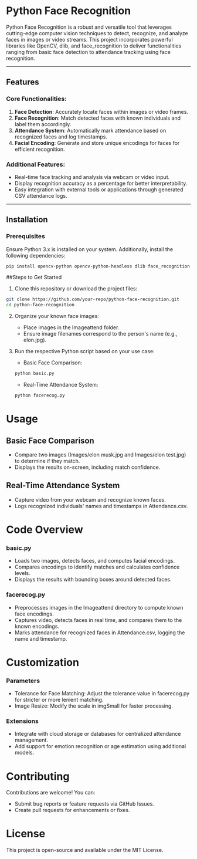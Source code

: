# Python Face Recognition

Python Face Recognition is a robust and versatile tool that leverages cutting-edge computer vision techniques to detect, recognize, and analyze faces in images or video streams. This project incorporates powerful libraries like OpenCV, dlib, and face_recognition to deliver functionalities ranging from basic face detection to attendance tracking using face recognition.

---

## Features

### Core Functionalities:
1. **Face Detection**: Accurately locate faces within images or video frames.
2. **Face Recognition**: Match detected faces with known individuals and label them accordingly.
3. **Attendance System**: Automatically mark attendance based on recognized faces and log timestamps.
4. **Facial Encoding**: Generate and store unique encodings for faces for efficient recognition.

### Additional Features:
- Real-time face tracking and analysis via webcam or video input.
- Display recognition accuracy as a percentage for better interpretability.
- Easy integration with external tools or applications through generated CSV attendance logs.

---

## Installation

### Prerequisites
Ensure Python 3.x is installed on your system. Additionally, install the following dependencies:

```bash
pip install opencv-python opencv-python-headless dlib face_recognition numpy
```

##Steps to Get Started
1. Clone this repository or download the project files:

```bash
git clone https://github.com/your-repo/python-face-recognition.git
cd python-face-recognition
```

2. Organize your known face images:
    - Place images in the Imageattend folder.
    - Ensure image filenames correspond to the person's name (e.g., elon.jpg).

3. Run the respective Python script based on your use case:
    - Basic Face Comparison:
    ```bash
    python basic.py
    ```

    - Real-Time Attendance System:
    ```bash
    python facerecog.py
    ```

# Usage
## Basic Face Comparison
- Compare two images (Images/elon musk.jpg and Images/elon test.jpg) to determine if they match.
- Displays the results on-screen, including match confidence.

## Real-Time Attendance System
- Capture video from your webcam and recognize known faces.
- Logs recognized individuals' names and timestamps in Attendance.csv.

# Code Overview
### basic.py
- Loads two images, detects faces, and computes facial encodings.
- Compares encodings to identify matches and calculates confidence levels.
- Displays the results with bounding boxes around detected faces.

### facerecog.py
- Preprocesses images in the Imageattend directory to compute known face encodings.
- Captures video, detects faces in real time, and compares them to the known encodings.
- Marks attendance for recognized faces in Attendance.csv, logging the name and timestamp.

# Customization
### Parameters
- Tolerance for Face Matching: Adjust the tolerance value in facerecog.py for stricter or more lenient matching.
- Image Resize: Modify the scale in imgSmall for faster processing.

### Extensions
- Integrate with cloud storage or databases for centralized attendance management.
- Add support for emotion recognition or age estimation using additional models.

# Contributing
Contributions are welcome! You can:

- Submit bug reports or feature requests via GitHub Issues.
- Create pull requests for enhancements or fixes.

# License
This project is open-source and available under the MIT License.

